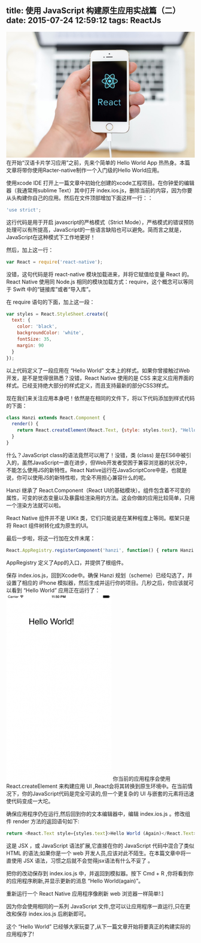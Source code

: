 title: 使用 JavaScript 构建原生应用实战篇（二）
date: 2015-07-24 12:59:12
tags: ReactJs
---
![genie.github.io](/assets/41.jpg)
在开始“汉语卡片学习应用”之前，先来个简单的 Hello World App 热热身。本篇文章将带你使用Racter-native制作一个入门级的Hello World应用。
<!--more-->
使用xcode IDE 打开上一篇文章中初始化创建的xcode工程项目。在你钟爱的编辑器（我通常用sublime Text）其中打开 index.ios.js，删除当前的内容，因为你要从头构建你自己的应用。然后在文件顶部增加下面这样一行：：
```js
'use strict';
```
这行代码是用于开启 javascript的严格模式（Strict Mode），严格模式的错误预防处理可以有所提高，JavaScript的一些语言缺陷也可以避免。简而言之就是，JavaScript在这种模式下工作地更好！

然后，加上这一行：
```js
var React = require('react-native');
```
没错，这句代码是将 react-native 模块加载进来，并将它赋值给变量 React 的。React Native 使用同 Node.js 相同的模块加载方式：require，这个概念可以等同于 Swift 中的“链接库”或者“导入库”。

在 require 语句的下面，加上这一段：
```js
var styles = React.StyleSheet.create({
  text: {
    color: 'black',
    backgroundColor: 'white',
    fontSize: 35,
    margin: 90
  }
});
```
以上代码定义了一段应用在 “Hello World” 文本上的样式。如果你曾接触过Web开发，是不是觉得很熟悉？没错，React Native 使用的是 CSS 来定义应用界面的样式。已经支持绝大部分的样式定义，而且支持最新的部分CSS3样式。

现在我们来关注应用本身吧！依然是在相同的文件下，将以下代码添加到样式代码的下面：
```js
class Hanzi extends React.Component {
  render() {
    return React.createElement(React.Text, {style: styles.text}, "Hello World!");
  }
}
```
什么？JavaScript class的语法竟然可以用了！没错，类 (class) 是在ES6中被引入的，虽然JavaScript一直在进步，但Web开发者受困于兼容浏览器的状况中，不能怎么使用JS的新特性。React Native运行在JavaScriptCore中是，也就是说，你可以使用JS的新特性啦，完全不用担心兼容什么的呢。

Hanzi 继承了 React.Component（React UI的基础模块）。组件包含着不可变的属性，可变的状态变量以及暴露给渲染用的方法。这会你做的应用比较简单，只用一个渲染方法就可以啦。

React Native 组件并不是 UIKit 类，它们只能说是在某种程度上等同。框架只是将 React 组件树转化成为原生的UI。

最后一步啦，将这一行加在文件末尾：
```js
React.AppRegistry.registerComponent('hanzi', function() { return Hanzi });
```
AppRegistry 定义了App的入口，并提供了根组件。

保存 index.ios.js，回到Xcode中。确保 Hanzi 规划（scheme）已经勾选了，并设置了相应的 iPhone 模拟器，然后生成并运行你的项目。几秒之后，你应该就可以看到 “Hello World” 应用正在运行了：
![genie.github.io](/assets/43.jpg)
你当前的应用程序会使用 React.createElement 来构建应用 UI ,React会将其转换到原生环境中。在当前情况下，你的JavaScript代码是完全可读的,但一个更复杂的 UI 与嵌套的元素将迅速使代码变成一大坨。 

确保应用程序仍在运行,然后回到你的文本编辑器中，编辑 index.ios.js 。修改组件 render 方法的返回语句如下:
```js
return <React.Text style={styles.text}>Hello World (Again)</React.Text>;
```
这是 JSX ，或 JavaScript 语法扩展,它直接在你的 JavaScript 代码中混合了类似 HTML 的语法;如果你是一个 web 开发人员,应该对此不陌生。在本篇文章中将一直使用 JSX 语法，习惯之后就不会觉得jsx语法有什么不妥了 。

把你的改动保存到 index.ios.js 中，并返回到模拟器。按下 Cmd + R ,你将看到你的应用程序刷新,并显示更新的消息 “Hello World(again)”。

重新运行一个 React Native 应用程序像刷新 web 浏览器一样简单!:]

因为你会使用相同的一系列 JavaScript 文件,您可以让应用程序一直运行,只在更改和保存 index.ios.js 后刷新即可。

这个 “Hello World” 已经够大家玩耍了,从下一篇文章开始将要真正的构建实际的应用程序了!

